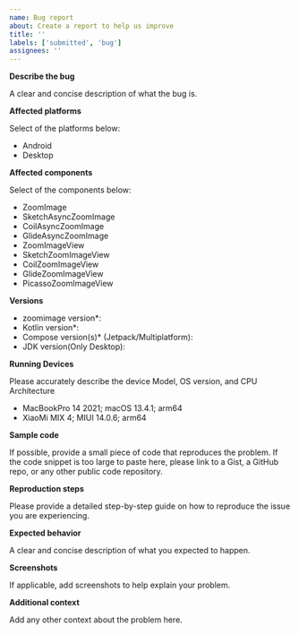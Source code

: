 ```yaml
---
name: Bug report
about: Create a report to help us improve
title: ''
labels: ['submitted', 'bug']
assignees: ''
---
```


**Describe the bug**

A clear and concise description of what the bug is.

**Affected platforms**

Select of the platforms below:

- Android
- Desktop

**Affected components**

Select of the components below:

- ZoomImage
- SketchAsyncZoomImage
- CoilAsyncZoomImage
- GlideAsyncZoomImage
- ZoomImageView
- SketchZoomImageView
- CoilZoomImageView
- GlideZoomImageView
- PicassoZoomImageView

**Versions**

- zoomimage version*:
- Kotlin version*:
- Compose version(s)* (Jetpack/Multiplatform):
- JDK version(Only Desktop):

**Running Devices**

Please accurately describe the device Model, OS version, and CPU Architecture

- MacBookPro 14 2021; macOS 13.4.1; arm64
- XiaoMi MIX 4; MIUI 14.0.6; arm64

**Sample code**

If possible, provide a small piece of code that reproduces the problem. If the code snippet is too
large to paste here, please link to a Gist, a GitHub repo, or any other public code repository.

**Reproduction steps**

Please provide a detailed step-by-step guide on how to reproduce the issue you are experiencing.

**Expected behavior**

A clear and concise description of what you expected to happen.

**Screenshots**

If applicable, add screenshots to help explain your problem.

**Additional context**

Add any other context about the problem here.

